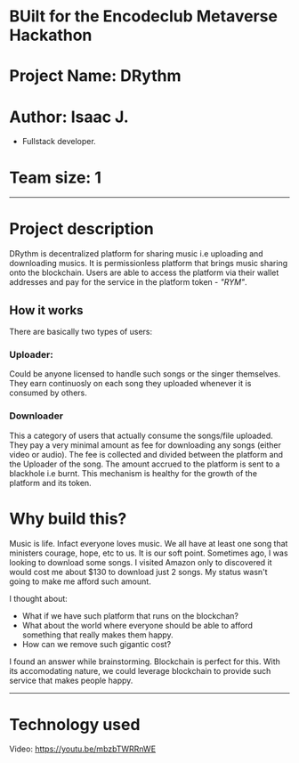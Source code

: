 # BUilt for the Encodeclub Metaverse Hackathon

# Project Name: DRythm
# Author: Isaac J. 
  - Fullstack developer.

# Team size: 1

-----------------------

# Project description

DRythm is decentralized platform for sharing music i.e uploading and downloading musics. It is permissionless platform that brings music sharing onto the blockchain. Users are able to access the platform via their wallet addresses and pay for the service in the platform token - *"RYM"*. 

## How it works
There are basically two types of users: 

### Uploader: 
Could be anyone licensed to handle such songs or the singer themselves.
They earn continuosly on each song they uploaded whenever it is consumed by others.

### Downloader
This a category of users that actually consume the songs/file uploaded. They pay a very minimal amount as fee for downloading any songs (either video or audio). The fee is collected and divided between the platform and the Uploader of the song. 
The amount accrued to the platform is sent to a blackhole i.e burnt. This mechanism is healthy for the growth of the platform and its token.

# Why build this?
Music is life. Infact everyone loves music. We all have at least one song that ministers courage, hope, etc to us. It is our soft point. Sometimes ago, I was looking to download some songs. I visited Amazon only to discovered it would cost me about $130 to download just 2 songs. My status wasn't going to make me afford such amount. 

I thought about: 

- What if we have such platform that runs on the blockchan?
- What about the world where everyone should be able to afford something that really makes them happy.
- How can we remove such gigantic cost?

I found an answer while brainstorming. Blockchain is perfect for this. With its accomodating nature, we could leverage blockchain to provide such service that makes people happy.

-----------------------

# Technology used


Video: https://youtu.be/mbzbTWRRnWE

